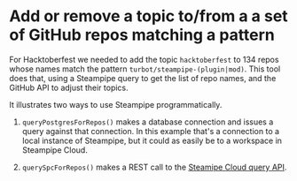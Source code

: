 # Add or remove a topic to/from a a set of GitHub repos matching a pattern

For Hacktoberfest we needed to add the topic `hacktoberfest` to 134 repos whose names match the pattern `turbot/steampipe-(plugin|mod)`. This tool does that, using a Steampipe query to get the list of repo names, and the GitHub API to adjust their topics.

It illustrates two ways to use Steampipe programmatically.

1. `queryPostgresForRepos()` makes a database connection and issues a query against that connection. In this example that's a connection to a local instance of Steampipe, but it could as easily be to a workspace in Steampipe Cloud.

2. `querySpcForRepos()` makes a REST call to the [Steamipe Cloud query API](https://steampipe.io/docs/cloud/develop/query-api).


